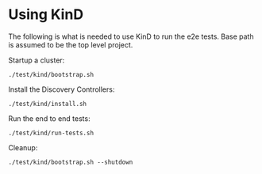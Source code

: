 # Using KinD

The following is what is needed to use KinD to run the e2e tests. Base path is assumed to be the top level project.

Startup a cluster:

```shell
./test/kind/bootstrap.sh
```

Install the Discovery Controllers:

```shell
./test/kind/install.sh
```

Run the end to end tests:

```shell
./test/kind/run-tests.sh
```

Cleanup:

```shell
./test/kind/bootstrap.sh --shutdown
```
